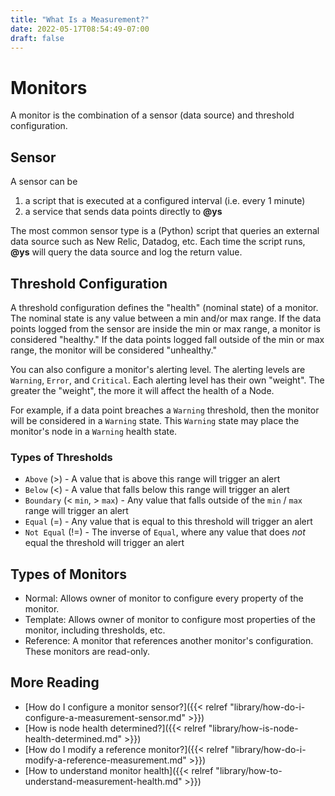 ```yaml
---
title: "What Is a Measurement?"
date: 2022-05-17T08:54:49-07:00
draft: false
---
```


# Monitors

A monitor is the combination of a sensor (data source) and threshold configuration.

## Sensor

A sensor can be

1. a script that is executed at a configured interval (i.e. every 1 minute)
1. a service that sends data points directly to **@ys**

The most common sensor type is a (Python) script that queries an external data source such as New Relic, Datadog, etc. Each time the script runs, **@ys** will query the data source and log the return value.

## Threshold Configuration

A threshold configuration defines the "health" (nominal state) of a monitor. The nominal state is any value between a min and/or max range. If the data points logged from the sensor are inside the min or max range, a monitor is considered "healthy." If the data points logged fall outside of the min or max range, the monitor will be considered "unhealthy."

You can also configure a monitor's alerting level. The alerting levels are `Warning`, `Error`, and `Critical`. Each alerting level has their own "weight". The greater the "weight", the more it will affect the health of a Node.

For example, if a data point breaches a `Warning` threshold, then the monitor will be considered in a `Warning` state. This `Warning` state may place the monitor's node in a `Warning` health state.

### Types of Thresholds

- `Above` (>) - A value that is above this range will trigger an alert
- `Below` (<) - A value that falls below this range will trigger an alert
- `Boundary` (< `min`, > `max`) - Any value that falls outside of the `min` / `max` range will trigger an alert
- `Equal` (=) - Any value that is equal to this threshold will trigger an alert
- `Not Equal` (!=) - The inverse of `Equal`, where any value that does _not_ equal the threshold will trigger an alert

## Types of Monitors

- Normal: Allows owner of monitor to configure every property of the monitor.
- Template: Allows owner of monitor to configure most properties of the monitor, including thresholds, etc.
- Reference: A monitor that references another monitor's configuration. These monitors are read-only.

## More Reading

- [How do I configure a monitor sensor?]({{< relref "library/how-do-i-configure-a-measurement-sensor.md" >}})
- [How is node health determined?]({{< relref "library/how-is-node-health-determined.md" >}})
- [How do I modify a reference monitor?]({{< relref "library/how-do-i-modify-a-reference-measurement.md" >}})
- [How to understand monitor health]({{< relref "library/how-to-understand-measurement-health.md" >}})

